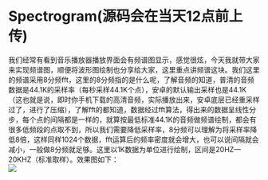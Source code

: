 # Spectrogram(源码会在当天12点前上传)
我们经常有看到音乐播放器播放界面会有频谱图显示，感觉很炫，今天我就带大家来实现频谱图，顺便将波形图绘制也分享给大家，这里重点讲频谱这块。我们这里的频谱采用8分频fft，这里的8分频指的是什么呢，了解音频的知道，普清的音频数据是44.1K的采样率（每秒采样44.1K个点），安卓的默认输出采样也是44.1K（这也就是说，即时你手机下载的高清音频，实际播放出来，安卓底层已经重采样过了，进行了压缩），了解fft的都知道，数据经过fft算法，得出来的数据呈线性分步，每个点的间隔都是一样的，就算按最低标准44.1K的音频做频谱绘制，都会有很多低频段的点取不到，所以我们需要降低采样率，8分频可以理解为将采样率降低8倍，这样同样1024个数据，fft运算后的频率密度就会增大，也可以说间隔就会减小，一般做8分频就足够。这里以1K数据为单位进行绘制，区间是20HZ—20KHZ（标准取样）。效果图如下：<br>
<image src = "spectogram1.gif">


